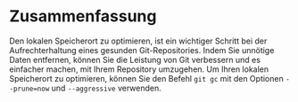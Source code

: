 # Zusammenfassung

Den lokalen Speicherort zu optimieren, ist ein wichtiger Schritt bei der Aufrechterhaltung eines gesunden Git-Repositories. Indem Sie unnötige Daten entfernen, können Sie die Leistung von Git verbessern und es einfacher machen, mit Ihrem Repository umzugehen. Um Ihren lokalen Speicherort zu optimieren, können Sie den Befehl `git gc` mit den Optionen `--prune=now` und `--aggressive` verwenden.
